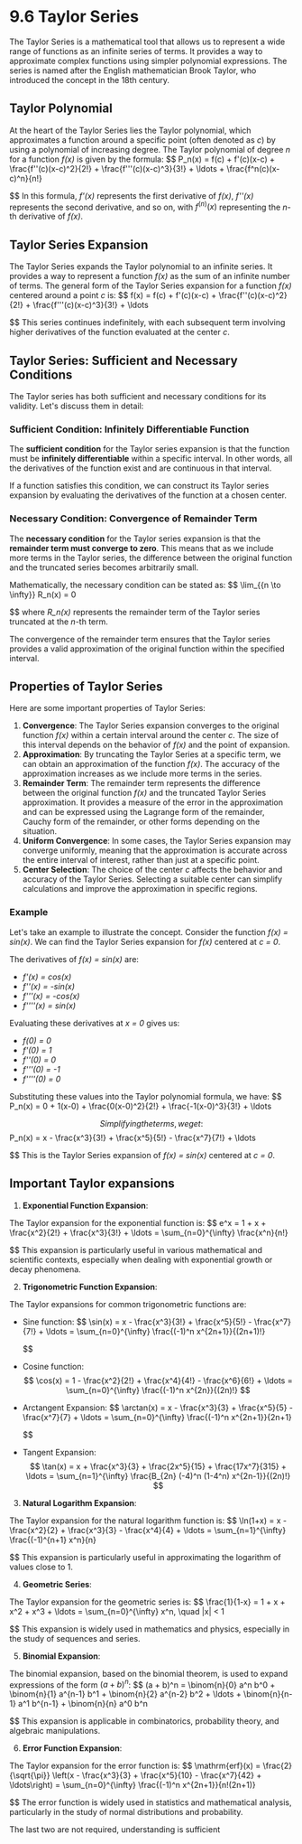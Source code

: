 # 9.6 Taylor Series

The Taylor Series is a mathematical tool that allows us to represent a wide range of functions as an infinite series of terms. It provides a way to approximate complex functions using simpler polynomial expressions. The series is named after the English mathematician Brook Taylor, who introduced the concept in the 18th century.

## Taylor Polynomial

At the heart of the Taylor Series lies the Taylor polynomial, which approximates a function around a specific point (often denoted as *c*) by using a polynomial of increasing degree. The Taylor polynomial of degree *n* for a function *f(x)* is given by the formula:
$$
P_n(x) = f(c) + f'(c)(x-c) + \frac{f''(c)(x-c)^2}{2!} + \frac{f'''(c)(x-c)^3}{3!} + \ldots + \frac{f^n(c)(x-c)^n}{n!}
$$
In this formula, *f'(x)* represents the first derivative of *f(x)*, *f''(x)* represents the second derivative, and so on, with $f^{(n)}(x)$ representing the *n*-th derivative of *f(x)*.

## Taylor Series Expansion

The Taylor Series expands the Taylor polynomial to an infinite series. It provides a way to represent a function *f(x)* as the sum of an infinite number of terms. The general form of the Taylor Series expansion for a function *f(x)* centered around a point *c* is:
$$
f(x) = f(c) + f'(c)(x-c) + \frac{f''(c)(x-c)^2}{2!} + \frac{f'''(c)(x-c)^3}{3!} + \ldots
$$
This series continues indefinitely, with each subsequent term involving higher derivatives of the function evaluated at the center *c*.

## Taylor Series: Sufficient and Necessary Conditions

The Taylor series has both sufficient and necessary conditions for its validity. Let's discuss them in detail:

### Sufficient Condition: Infinitely Differentiable Function

The **sufficient condition** for the Taylor series expansion is that the function must be **infinitely differentiable** within a specific interval. In other words, all the derivatives of the function exist and are continuous in that interval.

If a function satisfies this condition, we can construct its Taylor series expansion by evaluating the derivatives of the function at a chosen center.

### Necessary Condition: Convergence of Remainder Term

The **necessary condition** for the Taylor series expansion is that the **remainder term must converge to zero**. This means that as we include more terms in the Taylor series, the difference between the original function and the truncated series becomes arbitrarily small.

Mathematically, the necessary condition can be stated as:
$$
\lim_{{n \to \infty}} R_n(x) = 0
$$
where *R_n(x)* represents the remainder term of the Taylor series truncated at the *n*-th term.

The convergence of the remainder term ensures that the Taylor series provides a valid approximation of the original function within the specified interval.

## Properties of Taylor Series

Here are some important properties of Taylor Series:

1. **Convergence**: The Taylor Series expansion converges to the original function *f(x)* within a certain interval around the center *c*. The size of this interval depends on the behavior of *f(x)* and the point of expansion.
2. **Approximation**: By truncating the Taylor Series at a specific term, we can obtain an approximation of the function *f(x)*. The accuracy of the approximation increases as we include more terms in the series.
3. **Remainder Term**: The remainder term represents the difference between the original function *f(x)* and the truncated Taylor Series approximation. It provides a measure of the error in the approximation and can be expressed using the Lagrange form of the remainder, Cauchy form of the remainder, or other forms depending on the situation.
4. **Uniform Convergence**: In some cases, the Taylor Series expansion may converge uniformly, meaning that the approximation is accurate across the entire interval of interest, rather than just at a specific point.
5. **Center Selection**: The choice of the center *c* affects the behavior and accuracy of the Taylor Series. Selecting a suitable center can simplify calculations and improve the approximation in specific regions.

### Example

Let's take an example to illustrate the concept. Consider the function *f(x) = sin(x)*. We can find the Taylor Series expansion for *f(x)* centered at *c = 0*.

The derivatives of *f(x) = sin(x)* are:

- *f'(x) = cos(x)*
- *f''(x) = -sin(x)*
- *f'''(x) = -cos(x)*
- *f''''(x) = sin(x)*

Evaluating these derivatives at *x = 0* gives us:

- *f(0) = 0*
- *f'(0) = 1*
- *f''(0) = 0*
- *f'''(0) = -1*
- *f''''(0) = 0*

Substituting these values into the Taylor polynomial formula, we have:
$$
P_n(x) = 0 + 1(x-0) + \frac{0(x-0)^2}{2!} + \frac{-1(x-0)^3}{3!} + \ldots
$$
Simplifying the terms, we get:
$$
P_n(x) = x - \frac{x^3}{3!} + \frac{x^5}{5!} - \frac{x^7}{7!} + \ldots
$$
This is the Taylor Series expansion of *f(x) = sin(x)* centered at *c = 0*.

## Important Taylor expansions

1. **Exponential Function Expansion**:

The Taylor expansion for the exponential function is:
$$
e^x = 1 + x + \frac{x^2}{2!} + \frac{x^3}{3!} + \ldots = \sum_{n=0}^{\infty} \frac{x^n}{n!}
$$
This expansion is particularly useful in various mathematical and scientific contexts, especially when dealing with exponential growth or decay phenomena.

2. **Trigonometric Function Expansion**:

The Taylor expansions for common trigonometric functions are:

- Sine function:
  $$
  \sin(x) = x - \frac{x^3}{3!} + \frac{x^5}{5!} - \frac{x^7}{7!} + \ldots = \sum_{n=0}^{\infty} \frac{(-1)^n x^{2n+1}}{(2n+1)!}
  $$

- Cosine function:
  $$
  \cos(x) = 1 - \frac{x^2}{2!} + \frac{x^4}{4!} - \frac{x^6}{6!} + \ldots = \sum_{n=0}^{\infty} \frac{(-1)^n x^{2n}}{(2n)!}
  $$

- Arctangent Expansion:
  $$
  \arctan(x) = x - \frac{x^3}{3} + \frac{x^5}{5} - \frac{x^7}{7} + \ldots = \sum_{n=0}^{\infty} \frac{(-1)^n x^{2n+1}}{2n+1}
  $$

- Tangent Expansion:
  $$
  \tan(x) = x + \frac{x^3}{3} + \frac{2x^5}{15} + \frac{17x^7}{315} + \ldots = \sum_{n=1}^{\infty} \frac{B_{2n} (-4)^n (1-4^n) x^{2n-1}}{(2n)!}
  $$

3. **Natural Logarithm Expansion**:

The Taylor expansion for the natural logarithm function is:
$$
\ln(1+x) = x - \frac{x^2}{2} + \frac{x^3}{3} - \frac{x^4}{4} + \ldots = \sum_{n=1}^{\infty} \frac{(-1)^{n+1} x^n}{n}
$$
This expansion is particularly useful in approximating the logarithm of values close to 1.

4. **Geometric Series**:

The Taylor expansion for the geometric series is:
$$
\frac{1}{1-x} = 1 + x + x^2 + x^3 + \ldots = \sum_{n=0}^{\infty} x^n, \quad |x| < 1
$$
This expansion is widely used in mathematics and physics, especially in the study of sequences and series.

5. **Binomial Expansion**:

The binomial expansion, based on the binomial theorem, is used to expand expressions of the form $(a + b)^n$:
$$
(a + b)^n = \binom{n}{0} a^n b^0 + \binom{n}{1} a^{n-1} b^1 + \binom{n}{2} a^{n-2} b^2 + \ldots + \binom{n}{n-1} a^1 b^{n-1} + \binom{n}{n} a^0 b^n
$$
This expansion is applicable in combinatorics, probability theory, and algebraic manipulations.

6. **Error Function Expansion**:

The Taylor expansion for the error function is:
$$
\mathrm{erf}(x) = \frac{2}{\sqrt{\pi}} \left(x - \frac{x^3}{3} + \frac{x^5}{10} - \frac{x^7}{42} + \ldots\right) = \sum_{n=0}^{\infty} \frac{(-1)^n x^{2n+1}}{n!(2n+1)}
$$
The error function is widely used in statistics and mathematical analysis, particularly in the study of normal distributions and probability.



The last two are not required, understanding is sufficient
